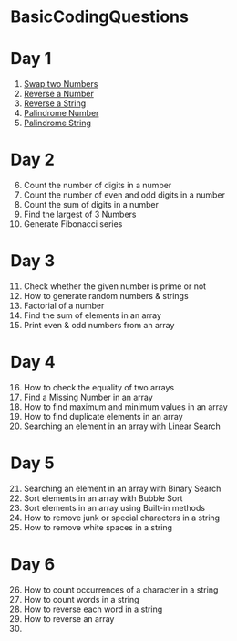 # BasicCodingQuestions

# Day 1
1. [Swap two Numbers](https://github.com/kartik2828/BasicCodingQuestions/blob/main/Solutions/src/Day1/swapTwoNumbers.java)
2. [Reverse a Number](https://github.com/kartik2828/BasicCodingQuestions/blob/main/Solutions/src/Day1/reverseANumber.java) 
3. [Reverse a String](https://github.com/kartik2828/BasicCodingQuestions/blob/main/Solutions/src/Day1/reverseString.java)
4. [Palindrome Number](https://github.com/kartik2828/BasicCodingQuestions/blob/main/Solutions/src/Day1/palindromeNumber.java) 
5. [Palindrome String](https://github.com/kartik2828/BasicCodingQuestions/blob/main/Solutions/src/Day1/palindromeString.java)

# Day 2
6. Count the number of digits in a number 
7. Count the number of even and odd digits in a number 
8. Count the sum of digits in a number 
9. Find the largest of 3 Numbers 
10. Generate Fibonacci series

# Day 3
11. Check whether the given number is prime or not
12. How to generate random numbers & strings 
13. Factorial of a number 
14. Find the sum of elements in an array 
15. Print even & odd numbers from an array

# Day 4
16. How to check the equality of two arrays 
17. Find a Missing Number in an array 
18. How to find maximum and minimum values in an array 
19. How to find duplicate elements in an array 
20. Searching an element in an array with Linear Search

# Day 5
21. Searching an element in an array with Binary Search 
22. Sort elements in an array with Bubble Sort 
23. Sort elements in an array using Built-in methods 
24. How to remove junk or special characters in a string 
25. How to remove white spaces in a string

# Day 6    
26. How to count occurrences of a character in a string 
27. How to count words in a string 
28. How to reverse each word in a string 
29. How to reverse an array
30. 
